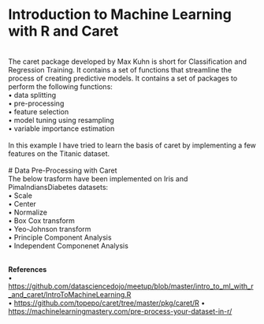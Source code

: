 # Introduction to Machine Learning with R and Caret
 <br />
The caret package developed by Max Kuhn is short for Classification and Regression Training. It contains a set of functions that streamline the process of creating predictive models. It contains a set of packages to perform the following functions: <br />
•	data splitting <br />
•	pre-processing <br />
•	feature selection <br />
•	model tuning using resampling <br />
•	variable importance estimation <br />
 <br />
In this example I have tried to learn the basis of caret by implementing a few features on the Titanic dataset. <br />
 <br />
# Data Pre-Processing with Caret
<br />
The below trasform have been implemented on Iris and PimaIndiansDiabetes datasets: <br />
•	Scale <br />
•	Center <br />
•	Normalize <br />
•	Box Cox transform <br />
•	Yeo-Johnson transform <br />
•	Principle Component Analysis <br />
•	Independent Componenet Analysis <br />
<br />

<b>References</b> <br />
•	https://github.com/datasciencedojo/meetup/blob/master/intro_to_ml_with_r_and_caret/IntroToMachineLearning.R <br />
•	https://github.com/topepo/caret/tree/master/pkg/caret/R
•	https://machinelearningmastery.com/pre-process-your-dataset-in-r/

